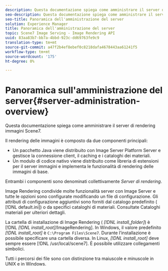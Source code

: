 ```yaml
---
description: Questa documentazione spiega come amministrare il server di rendering immagini Scene7.
seo-description: Questa documentazione spiega come amministrare il server di rendering immagini Scene7.
seo-title: Panoramica dell'amministrazione del server
solution: Experience Manager
title: Panoramica dell'amministrazione del server
topic: Scene7 Image Serving - Image Rendering API
uuid: 83aa83b7-bb7a-4bbd-923c-dd69763fe9c9
translation-type: tm+mt
source-git-commit: a47f2b4ef8ebef0c8218dafa4678443aa61241f5
workflow-type: tm+mt
source-wordcount: '175'
ht-degree: 0%

---
```



# Panoramica sull&#39;amministrazione del server{#server-administration-overview}

Questa documentazione spiega come amministrare il server di rendering immagini Scene7.

Il rendering delle immagini è composto da due componenti principali:

* Un pacchetto Java viene distribuito con Image Server Platform Server e gestisce la connessione client, il caching e i cataloghi dei materiali.
* Un modulo di codice nativo viene distribuito come libreria di estensioni per il server immagini e implementa le funzionalità di rendering delle immagini di base.

Entrambi i componenti sono denominati collettivamente *Server di rendering*.

Image Rendering condivide molte funzionalità server con Image Server e tutte le opzioni sono configurate modificando un file di configurazione. Gli attributi di configurazione aggiuntivi sono forniti dal catalogo predefinito ( [!DNL default.ini]) o da specifici cataloghi di materiali. Consultate Cataloghi materiali per ulteriori dettagli.

La cartella di installazione di Image Rendering ( *[!DNL install_folder]*) è [!DNL *[!DNL install_root]*/ImageRendering]. In Windows, il valore predefinito *[!DNL install_root]* è `C:\Program Files\Scene7`. Durante l’installazione è possibile specificare una cartella diversa. In Linux, *[!DNL install_root]* deve sempre essere [!DNL /usr/local/scene7]. È possibile utilizzare collegamenti simbolici.

Tutti i percorsi dei file sono con distinzione tra maiuscole e minuscole in UNIX e in Windows.
